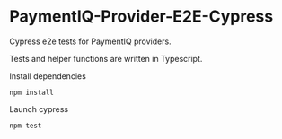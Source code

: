 # PaymentIQ-Provider-E2E-Cypress
Cypress e2e tests for PaymentIQ providers.

Tests and helper functions are written in Typescript.

Install dependencies
```
npm install
```

Launch cypress
```
npm test
```
